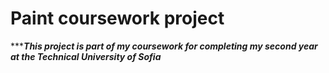 # Paint coursework project

******This project is part of my coursework for completing my second year at the Technical University of Sofia***

